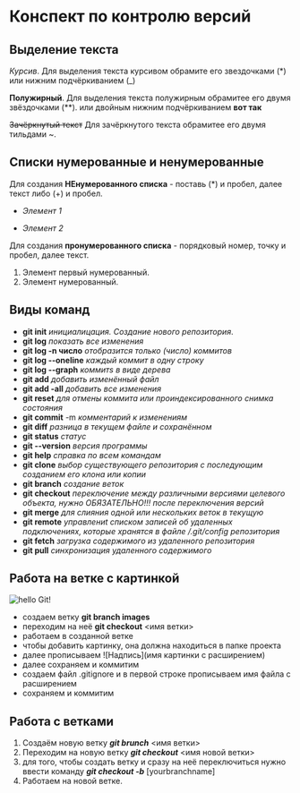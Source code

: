 # Конспект по контролю версий

## Выделение текста

*Курсив*. Для выделения текста курсивом обрамите его звездочками (*) или нижним подчёркиванием (_)

**Полужирный**. Для выделения текста полужирным обрамитее его двумя звёздочками (**).
или двойным нижним подчёркиванием __вот так__

~~Зачёркнутый текст~~ Для зачёркнутого текста  обрамитее его двумя тильдами ~.

## Списки нумерованные и ненумерованные

Для создания **НЕнумерованного списка** - поставь (*) и пробел, далее текст либо (+) и пробел.

* *Элемент 1*
+ *Элемент 2*

Для создания **пронумерованного списка** - порядковый номер, точку и пробел, далее текст.

1. Элемент первый нумерованный.
2. Элемент нумерованный.

## __Виды команд__

* **git init**  *инициалицация. Создание нового репозитория*.
* **git log**   *показать все изменения*
* **git log -n число**  *отобразится только (число) коммитов*
* **git log --oneline**  *каждый коммит в одну строку*
* **git log --graph**  *коммитs в виде дерева*
* **git add**   *добавить изменённый файл*
* **git add -all**   *добавить все изменения*
* **git reset** *для отмены коммита или проиндексированного снимка состояния*
* **git commit** -m  *комментарий к изменениям*
* **git diff**   *разница в текущем файле и сохранённом*
* **git status** *статус*
* **git --version**  *версия программы*
* **git help**  *справка по всем командам*
* **git clone**  *выбор существующего репозитория с последующим созданием его клона или копии*
* **git branch**  *создание веток*
* **git checkout**  *переключение между различными версиями целевого объекта, нужно ОБЯЗАТЕЛЬНО!!! после переключения версий*
* **git merge**  *для слияния одной или нескольких веток в текущую*
* **git remote** *управлениt списком записей об удаленных подключениях, которые хранятся в файле /.git/config репозитория*
* **git fetch** *загрузка содержимого из удаленного репозитория*
* **git pull**  *синхронизация удаленного содержимого*

##  Работа на ветке с картинкой
![hello Git!](images.jpg)

+ создаем ветку **git branch images**
+ переходим на неё **git checkout** <имя ветки>
+ работаем в созданной ветке
+ чтобы добавить картинку, она должна находиться в папке проекта
+ далее прописываем ![Надпись](имя картинки с расширением)
+ далее сохраняем и коммитим
+ создаем файл .gitignore и в первой строке прописываем имя файла с расширением
+ сохраняем и коммитим 

## Работа с ветками

1. Создаём новую ветку **_git brunch_** <имя ветки>
2. Переходим на новую ветку **_git checkout_** <имя новой ветки>
3. для того, чтобы создать ветку и сразу на неё переключиться нужно ввести команду **_git checkout -b_** [yourbranchname]
4. Работаем на новой ветке.